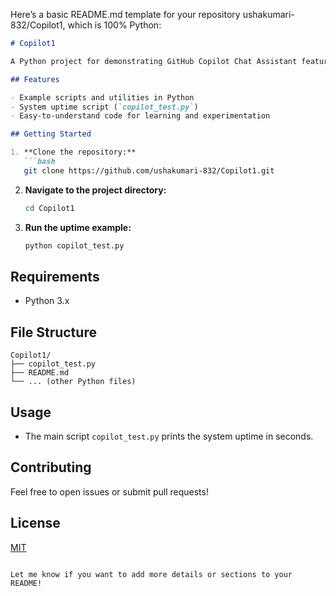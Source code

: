 Here’s a basic README.md template for your repository ushakumari-832/Copilot1, which is 100% Python:

```markdown
# Copilot1

A Python project for demonstrating GitHub Copilot Chat Assistant features.

## Features

- Example scripts and utilities in Python
- System uptime script (`copilot_test.py`)
- Easy-to-understand code for learning and experimentation

## Getting Started

1. **Clone the repository:**
   ```bash
   git clone https://github.com/ushakumari-832/Copilot1.git
   ```
2. **Navigate to the project directory:**
   ```bash
   cd Copilot1
   ```
3. **Run the uptime example:**
   ```bash
   python copilot_test.py
   ```

## Requirements

- Python 3.x

## File Structure

```
Copilot1/
├── copilot_test.py
├── README.md
└── ... (other Python files)
```

## Usage

- The main script `copilot_test.py` prints the system uptime in seconds.

## Contributing

Feel free to open issues or submit pull requests!

## License

[MIT](LICENSE)
```

Let me know if you want to add more details or sections to your README!
